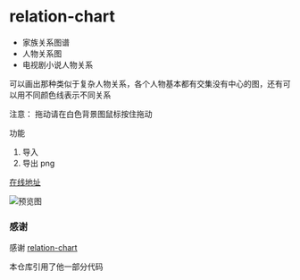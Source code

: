 # relation-chart

- 家族关系图谱
- 人物关系图
- 电视剧小说人物关系

可以画出那种类似于复杂人物关系，各个人物基本都有交集没有中心的图，还有可以用不同颜色线表示不同关系

注意： 拖动请在白色背景图鼠标按住拖动

功能

1. 导入
2. 导出 png

[在线地址](https://cute-angelia.github.io/relation-chart/)

![预览图](https://user-images.githubusercontent.com/26561606/112568274-28860680-8e1d-11eb-97fd-c707d301dd46.png)

### 感谢

感谢 [relation-chart](https://github.com/xiedajian/relation-chart)

本仓库引用了他一部分代码
